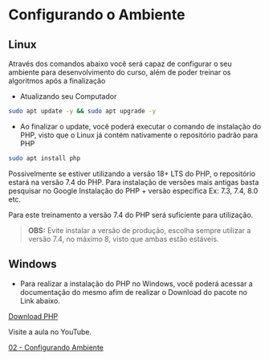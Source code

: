 # Configurando o Ambiente

## Linux

Através dos comandos abaixo você será capaz de configurar o seu ambiente para desenvolvimento do curso, além de poder treinar os algoritmos após a finalização

- Atualizando seu Computador

```bash
sudo apt update -y && sudo apt upgrade -y
```

- Ao finalizar o update, você poderá executar o comando de instalação do PHP, visto que o Linux já contém nativamente o repositório padrão para PHP

```bash
sudo apt install php
```

Possivelmente se estiver utilizando a versão 18+ LTS do PHP, o repositório estará na versão 7.4 do PHP. Para instalação de versões mais antigas basta pesquisar no Google Instalação do PHP + versão específica Ex: 7.3, 7.4, 8.0 etc.

Para este treinamento a versão 7.4 do PHP será suficiente para utilização.

> **OBS:** Evite instalar a versão de produção, escolha sempre utilizar a versão 7.4, no máximo 8, visto que ambas estão estáveis.

## Windows

- Para realizar a instalação do PHP no Windows, você poderá acessar a documentação do mesmo afim de realizar o Download do pacote no Link abaixo.

[Download PHP](https://windows.php.net/download#php-8.0)

Visite a aula no YouTube.

[02 - Configurando Ambiente](https://www.youtube.com/watch?v=4pf_jn3HjnM)

